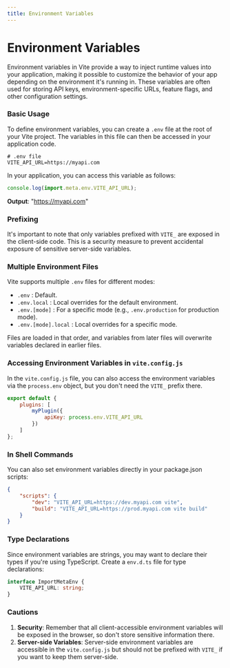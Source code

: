 ```yaml
---
title: Environment Variables
---
```


# Environment Variables

Environment variables in Vite provide a way to inject runtime values into your application, making it possible to customize the behavior of your app depending on the environment it's running in. These variables are often used for storing API keys, environment-specific URLs, feature flags, and other configuration settings.

### Basic Usage

To define environment variables, you can create a `.env` file at the root of your Vite project. The variables in this file can then be accessed in your application code.

```
# .env file
VITE_API_URL=https://myapi.com
```

In your application, you can access this variable as follows:

```jsx
console.log(import.meta.env.VITE_API_URL);
```

**Output**: "https://myapi.com"

### Prefixing

It's important to note that only variables prefixed with `VITE_` are exposed in the client-side code. This is a security measure to prevent accidental exposure of sensitive server-side variables.

### Multiple Environment Files

Vite supports multiple `.env` files for different modes:

- `.env` : Default.
- `.env.local` : Local overrides for the default environment.
- `.env.[mode]` : For a specific mode (e.g., `.env.production` for production mode).
- `.env.[mode].local` : Local overrides for a specific mode.

Files are loaded in that order, and variables from later files will overwrite variables declared in earlier files.

### Accessing Environment Variables in `vite.config.js`

In the `vite.config.js` file, you can also access the environment variables via the `process.env` object, but you don't need the `VITE_` prefix there.

```jsx
export default {
	plugins: [
		myPlugin({
			apiKey: process.env.VITE_API_URL
		})
	]
};
```

### In Shell Commands

You can also set environment variables directly in your package.json scripts:

```json
{
	"scripts": {
		"dev": "VITE_API_URL=https://dev.myapi.com vite",
		"build": "VITE_API_URL=https://prod.myapi.com vite build"
	}
}
```

### Type Declarations

Since environment variables are strings, you may want to declare their types if you're using TypeScript. Create a `env.d.ts` file for type declarations:

```ts
interface ImportMetaEnv {
	VITE_API_URL: string;
}
```

### Cautions

1. **Security**: Remember that all client-accessible environment variables will be exposed in the browser, so don't store sensitive information there.
2. **Server-side Variables**: Server-side environment variables are accessible in the `vite.config.js` but should not be prefixed with `VITE_` if you want to keep them server-side.
